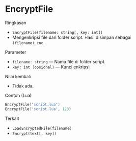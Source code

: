 # EncryptFile

Ringkasan
- `EncryptFile(filename: string[, key: int])`
- Mengenkripsi file dari folder script. Hasil disimpan sebagai `(filename)_enc`.

Parameter
- `filename: string` — Nama file di folder script.
- `key: int (opsional)` — Kunci enkripsi.

Nilai kembali
- Tidak ada.

Contoh (Lua)
```lua
EncryptFile('script.lua')
EncryptFile('script.lua', 123)
```

Terkait
- `LoadEncryptedFile(filename)`
- `Encrypt(text[, key])`

